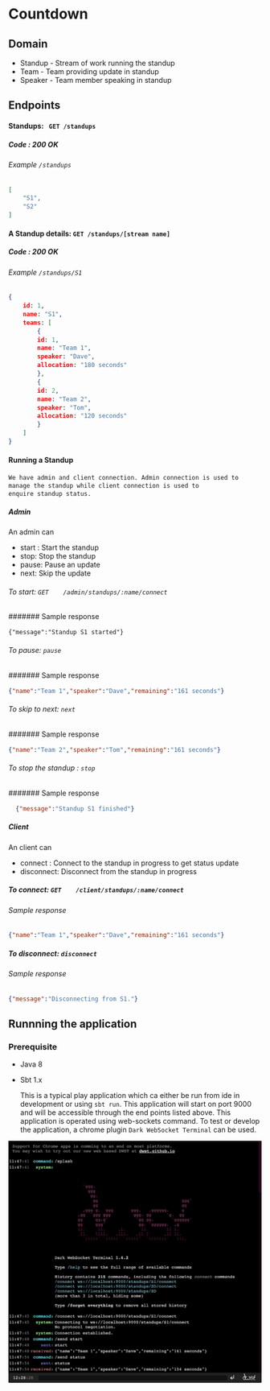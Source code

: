 # Countdown

## Domain
  - Standup - Stream of work running the standup
  - Team - Team providing update in standup
  - Speaker - Team member speaking in standup
## Endpoints
  #### Standups: ``` GET /standups```
  ##### Code : 200 OK
  ###### Example ```/standups```
```json
[
    "S1",
    "S2"
]
```

  #### A Standup details: ```GET /standups/[stream name]```
  ##### Code : 200 OK
 ###### Example ```/standups/S1```
```json
{
    id: 1,
    name: "S1",
    teams: [
        {
        id: 1,
        name: "Team 1",
        speaker: "Dave",
        allocation: "180 seconds"
        },
        {
        id: 2,
        name: "Team 2",
        speaker: "Tom",
        allocation: "120 seconds"
        }
    ]
}
```
  #### Running a Standup
    
    We have admin and client connection. Admin connection is used to manage the standup while client connection is used to
    enquire standup status.  
    
  ##### Admin
  An admin can 
  * start : Start the standup
  * stop: Stop the standup
  * pause: Pause an update
  * next: Skip the update  
  
  ###### To start: ```GET    /admin/standups/:name/connect```
  ####### Sample response
  ```
  {"message":"Standup S1 started"}
  ```  
  ###### To pause: ```pause```
  ####### Sample response
  ```json
  {"name":"Team 1","speaker":"Dave","remaining":"161 seconds"}
  ```
  
  ###### To skip to next: ```next```
  ####### Sample response
  ```json
  {"name":"Team 2","speaker":"Tom","remaining":"161 seconds"}
  ```

  ###### To stop the standup : ```stop```
  ####### Sample response
  ```json
  	{"message":"Standup S1 finished"}
  ```

  ##### Client
  An client can 
  * connect : Connect to the standup in progress to get status update
  * disconnect: Disconnect from the standup in progress

  ##### To connect: ```GET    /client/standups/:name/connect```
    
  ###### Sample response
  ```json
  {"name":"Team 1","speaker":"Dave","remaining":"161 seconds"}
  ```
  
  ##### To disconnect: ```disconnect```
  ###### Sample response
  ```json
  {"message":"Disconnecting from S1."}
  ```    

## Runnning the application

### Prerequisite
* Java 8
* Sbt 1.x

    This is a typical play application which ca either be run from ide in development or using ```sbt run```. 
This application will start on port 9000 and will be accessible through the end points listed above.
    This application is operated using web-sockets command. To test or develop the application, a chrome
plugin ```Dark WebSocket Terminal``` can be used. 

![](dwst.png)
        